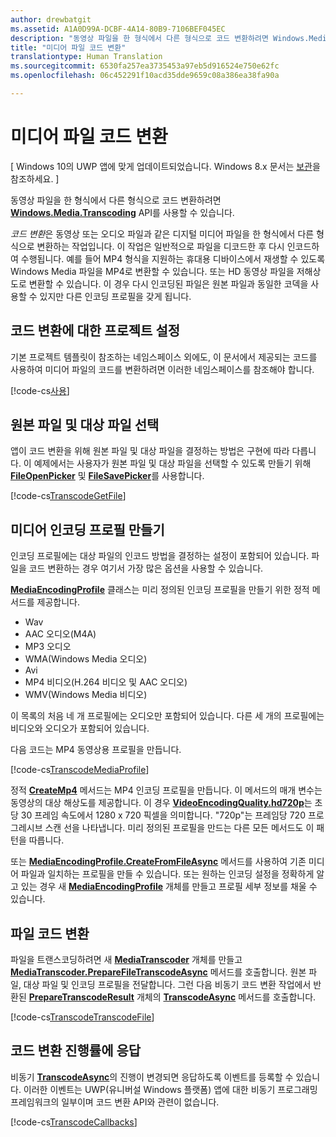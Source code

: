 ```yaml
---
author: drewbatgit
ms.assetid: A1A0D99A-DCBF-4A14-80B9-7106BEF045EC
description: "동영상 파일을 한 형식에서 다른 형식으로 코드 변환하려면 Windows.Media.Transcoding API를 사용할 수 있습니다."
title: "미디어 파일 코드 변환"
translationtype: Human Translation
ms.sourcegitcommit: 6530fa257ea3735453a97eb5d916524e750e62fc
ms.openlocfilehash: 06c452291f10acd35dde9659c08a386ea38fa90a

---
```


# 미디어 파일 코드 변환

\[ Windows 10의 UWP 앱에 맞게 업데이트되었습니다. Windows 8.x 문서는 [보관](http://go.microsoft.com/fwlink/p/?linkid=619132)을 참조하세요. \]


동영상 파일을 한 형식에서 다른 형식으로 코드 변환하려면 [**Windows.Media.Transcoding**](https://msdn.microsoft.com/library/windows/apps/br207105) API를 사용할 수 있습니다.

*코드 변환*은 동영상 또는 오디오 파일과 같은 디지털 미디어 파일을 한 형식에서 다른 형식으로 변환하는 작업입니다. 이 작업은 일반적으로 파일을 디코드한 후 다시 인코드하여 수행됩니다. 예를 들어 MP4 형식을 지원하는 휴대용 디바이스에서 재생할 수 있도록 Windows Media 파일을 MP4로 변환할 수 있습니다. 또는 HD 동영상 파일을 저해상도로 변환할 수 있습니다. 이 경우 다시 인코딩된 파일은 원본 파일과 동일한 코덱을 사용할 수 있지만 다른 인코딩 프로필을 갖게 됩니다.

## 코드 변환에 대한 프로젝트 설정

기본 프로젝트 템플릿이 참조하는 네임스페이스 외에도, 이 문서에서 제공되는 코드를 사용하여 미디어 파일의 코드를 변환하려면 이러한 네임스페이스를 참조해야 합니다.

[!code-cs[사용](./code/TranscodeWin10/cs/MainPage.xaml.cs#SnippetUsing)]

## 원본 파일 및 대상 파일 선택

앱이 코드 변환을 위해 원본 파일 및 대상 파일을 결정하는 방법은 구현에 따라 다릅니다. 이 예제에서는 사용자가 원본 파일 및 대상 파일을 선택할 수 있도록 만들기 위해 [**FileOpenPicker**](https://msdn.microsoft.com/library/windows/apps/br207847) 및 [**FileSavePicker**](https://msdn.microsoft.com/library/windows/apps/br207871)를 사용합니다.

[!code-cs[TranscodeGetFile](./code/TranscodeWin10/cs/MainPage.xaml.cs#SnippetTranscodeGetFile)]

## 미디어 인코딩 프로필 만들기

인코딩 프로필에는 대상 파일의 인코드 방법을 결정하는 설정이 포함되어 있습니다. 파일을 코드 변환하는 경우 여기서 가장 많은 옵션을 사용할 수 있습니다.

[**MediaEncodingProfile**](https://msdn.microsoft.com/library/windows/apps/hh701026) 클래스는 미리 정의된 인코딩 프로필을 만들기 위한 정적 메서드를 제공합니다.

-   Wav
-   AAC 오디오(M4A)
-   MP3 오디오
-   WMA(Windows Media 오디오)
-   Avi
-   MP4 비디오(H.264 비디오 및 AAC 오디오)
-   WMV(Windows Media 비디오)

이 목록의 처음 네 개 프로필에는 오디오만 포함되어 있습니다. 다른 세 개의 프로필에는 비디오와 오디오가 포함되어 있습니다.

다음 코드는 MP4 동영상용 프로필을 만듭니다.

[!code-cs[TranscodeMediaProfile](./code/TranscodeWin10/cs/MainPage.xaml.cs#SnippetTranscodeMediaProfile)]

정적 [**CreateMp4**](https://msdn.microsoft.com/library/windows/apps/hh701078) 메서드는 MP4 인코딩 프로필을 만듭니다. 이 메서드의 매개 변수는 동영상의 대상 해상도를 제공합니다. 이 경우 [**VideoEncodingQuality.hd720p**](https://msdn.microsoft.com/library/windows/apps/hh701290)는 초당 30 프레임 속도에서 1280 x 720 픽셀을 의미합니다. "720p"는 프레임당 720 프로그레시브 스캔 선을 나타냅니다. 미리 정의된 프로필을 만드는 다른 모든 메서드도 이 패턴을 따릅니다.

또는 [**MediaEncodingProfile.CreateFromFileAsync**](https://msdn.microsoft.com/library/windows/apps/hh701047) 메서드를 사용하여 기존 미디어 파일과 일치하는 프로필을 만들 수 있습니다. 또는 원하는 인코딩 설정을 정확하게 알고 있는 경우 새 [**MediaEncodingProfile**](https://msdn.microsoft.com/library/windows/apps/hh701026) 개체를 만들고 프로필 세부 정보를 채울 수 있습니다.

## 파일 코드 변환

파일을 트랜스코딩하려면 새 [**MediaTranscoder**](https://msdn.microsoft.com/library/windows/apps/br207080) 개체를 만들고 [**MediaTranscoder.PrepareFileTranscodeAsync**](https://msdn.microsoft.com/library/windows/apps/hh700936) 메서드를 호출합니다. 원본 파일, 대상 파일 및 인코딩 프로필을 전달합니다. 그런 다음 비동기 코드 변환 작업에서 반환된 [**PrepareTranscodeResult**](https://msdn.microsoft.com/library/windows/apps/hh700941) 개체의 [**TranscodeAsync**](https://msdn.microsoft.com/library/windows/apps/hh700946) 메서드를 호출합니다.

[!code-cs[TranscodeTranscodeFile](./code/TranscodeWin10/cs/MainPage.xaml.cs#SnippetTranscodeTranscodeFile)]

## 코드 변환 진행률에 응답

비동기 [**TranscodeAsync**](https://msdn.microsoft.com/library/windows/apps/hh700946)의 진행이 변경되면 응답하도록 이벤트를 등록할 수 있습니다. 이러한 이벤트는 UWP(유니버설 Windows 플랫폼) 앱에 대한 비동기 프로그래밍 프레임워크의 일부이며 코드 변환 API와 관련이 없습니다.

[!code-cs[TranscodeCallbacks](./code/TranscodeWin10/cs/MainPage.xaml.cs#SnippetTranscodeCallbacks)]

 

 







<!--HONumber=Jun16_HO4-->


